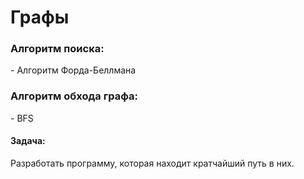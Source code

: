 

<h1>Графы</h1>

<h3>Алгоритм поиска:</h3>
 - Алгоритм Форда-Беллмана
<h3>Алгоритм обхода графа:</h3>
 - BFS
<h4>Задача:</h4>

  Разработать программу, которая находит кратчайший путь в них.

